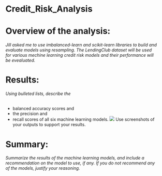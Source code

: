 # Credit_Risk_Analysis

# Overview of the analysis: 
###### Jill asked me to use imbalanced-learn and scikit-learn libraries to build and evaluate models using resampling. The LendingClub dataset will be used for various mechine learning credit risk models and their performance will be evealuated.  

# Results: 
###### Using bulleted lists, describe the 
- balanced accuracy scores and 
- the precision and 
- recall scores of all six machine learning models. 
![](http) Use screenshots of your outputs to support your results.

# Summary: 
###### Summarize the results of the machine learning models, and include a recommendation on the model to use, if any. If you do not recommend any of the models, justify your reasoning.